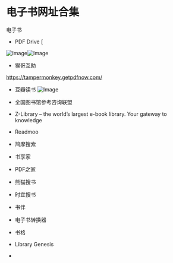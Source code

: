 # 电子书网址合集

电子书
- PDF Drive
[

![Image](https://pic4.zhimg.com/80/v2-ca71562a3a596062e964ad48fe7ea6fe.png)![Image](https://pic4.zhimg.com/80/v2-ca71562a3a596062e964ad48fe7ea6fe.png)
- 猴哥互助

https://tampermonkey.getpdfnow.com/

- 豆瓣读书
![Image](https://pic4.zhimg.com/80/v2-52a3f0f4d92c6ae5a3ead66a08c453e0.png)
- 全国图书馆参考咨询联盟

- Z-Library – the world’s largest e-book library. Your gateway to knowledge

- Readmoo

- 鸠摩搜索

- 书享家

- PDF之家

- 熊猫搜书

- 时宜搜书

- 书伴

- 电子书转换器

- 书格

- Library Genesis

-